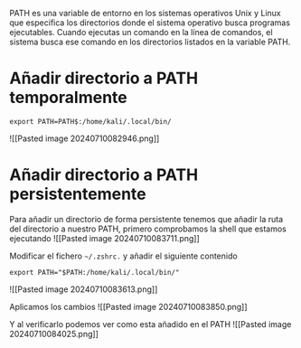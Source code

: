 PATH es una variable de entorno en los sistemas operativos Unix y Linux que especifica los directorios donde el sistema operativo busca programas ejecutables. Cuando ejecutas un comando en la línea de comandos, el sistema busca ese comando en los directorios listados en la variable PATH.

# Añadir directorio a PATH temporalmente
```
export PATH=PATH$:/home/kali/.local/bin/
```
![[Pasted image 20240710082946.png]]

# Añadir directorio a PATH persistentemente
Para añadir un directorio de forma persistente tenemos que añadir la ruta del directorio a nuestro PATH, primero comprobamos la shell que estamos ejecutando
![[Pasted image 20240710083711.png]]

 Modificar el fichero `~/.zshrc.` y añadir el siguiente contenido
```
export PATH="$PATH:/home/kali/.local/bin/"
```
![[Pasted image 20240710083613.png]]

Aplicamos los cambios
![[Pasted image 20240710083850.png]]

Y al verificarlo podemos ver como esta añadido en el PATH
![[Pasted image 20240710084025.png]]




